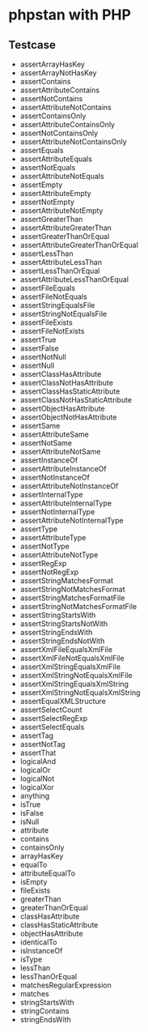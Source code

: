 # phpstan with PHP

## Testcase 

* assertArrayHasKey
* assertArrayNotHasKey
* assertContains
* assertAttributeContains
* assertNotContains
* assertAttributeNotContains
* assertContainsOnly
* assertAttributeContainsOnly
* assertNotContainsOnly
* assertAttributeNotContainsOnly
* assertEquals
* assertAttributeEquals
* assertNotEquals
* assertAttributeNotEquals
* assertEmpty
* assertAttributeEmpty
* assertNotEmpty
* assertAttributeNotEmpty
* assertGreaterThan
* assertAttributeGreaterThan
* assertGreaterThanOrEqual
* assertAttributeGreaterThanOrEqual
* assertLessThan
* assertAttributeLessThan
* assertLessThanOrEqual
* assertAttributeLessThanOrEqual
* assertFileEquals
* assertFileNotEquals
* assertStringEqualsFile
* assertStringNotEqualsFile
* assertFileExists
* assertFileNotExists
* assertTrue
* assertFalse
* assertNotNull
* assertNull
* assertClassHasAttribute
* assertClassNotHasAttribute
* assertClassHasStaticAttribute
* assertClassNotHasStaticAttribute
* assertObjectHasAttribute
* assertObjectNotHasAttribute
* assertSame
* assertAttributeSame
* assertNotSame
* assertAttributeNotSame
* assertInstanceOf
* assertAttributeInstanceOf
* assertNotInstanceOf
* assertAttributeNotInstanceOf
* assertInternalType
* assertAttributeInternalType
* assertNotInternalType
* assertAttributeNotInternalType
* assertType
* assertAttributeType
* assertNotType
* assertAttributeNotType
* assertRegExp
* assertNotRegExp
* assertStringMatchesFormat
* assertStringNotMatchesFormat
* assertStringMatchesFormatFile
* assertStringNotMatchesFormatFile
* assertStringStartsWith
* assertStringStartsNotWith
* assertStringEndsWith
* assertStringEndsNotWith
* assertXmlFileEqualsXmlFile
* assertXmlFileNotEqualsXmlFile
* assertXmlStringEqualsXmlFile
* assertXmlStringNotEqualsXmlFile
* assertXmlStringEqualsXmlString
* assertXmlStringNotEqualsXmlString
* assertEqualXMLStructure
* assertSelectCount
* assertSelectRegExp
* assertSelectEquals
* assertTag
* assertNotTag
* assertThat
* logicalAnd
* logicalOr
* logicalNot
* logicalXor
* anything
* isTrue
* isFalse
* isNull
* attribute
* contains
* containsOnly
* arrayHasKey
* equalTo
* attributeEqualTo
* isEmpty
* fileExists
* greaterThan
* greaterThanOrEqual
* classHasAttribute
* classHasStaticAttribute
* objectHasAttribute
* identicalTo
* isInstanceOf
* isType
* lessThan
* lessThanOrEqual
* matchesRegularExpression
* matches
* stringStartsWith
* stringContains
* stringEndsWith
